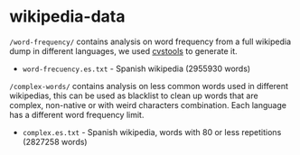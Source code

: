 # wikipedia-data

``/word-frequency/`` contains analysis on word frequency from a full wikipedia dump in different languages, we used [cvstools](https://github.com/dabinat/cvtools/) to generate it.

- ``word-frecuency.es.txt`` - Spanish wikipedia (2955930 words)

``/complex-words/`` contains analysis on less common words used in different wikipedias, this can be used as blacklist to clean up words that are complex, non-native or with weird characters combination. Each language has a different word frequency limit.

- ``complex.es.txt`` - Spanish wikipedia, words with 80 or less repetitions (2827258 words)
